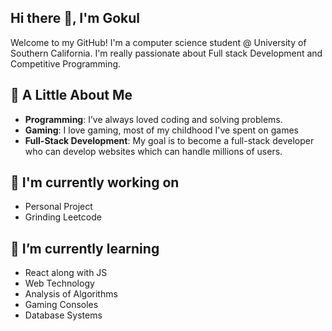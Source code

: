 ## Hi there 👋, I'm Gokul

Welcome to my GitHub! I'm a computer science student @ University of Southern California. I'm really passionate about Full stack Development and Competitive Programming.

## 💬 A Little About Me
- **Programming**: I’ve always loved coding and solving problems.
- **Gaming**: I love gaming, most of my childhood I've spent on games
- **Full-Stack Development**: My goal is to become a full-stack developer who can develop websites which can handle millions of users.

## 🔭 I'm currently working on
- Personal Project
- Grinding Leetcode

## 🌱 I’m currently learning
- React along with JS
- Web Technology
- Analysis of Algorithms
- Gaming Consoles
- Database Systems


<!--
**GokulDuraisamy01/GokulDuraisamy01** is a ✨ _special_ ✨ repository because its `README.md` (this file) appears on your GitHub profile.

Here are some ideas to get you started:

- 🔭 I’m currently working on ...
- 🌱 I’m currently learning ...
- 👯 I’m looking to collaborate on ...
- 🤔 I’m looking for help with ...
- 💬 Ask me about ...
- 📫 How to reach me: ...
- 😄 Pronouns: ...
- ⚡ Fun fact: ...
-->
